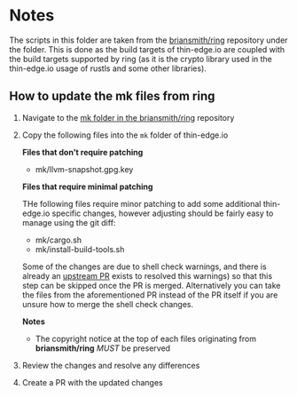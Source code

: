 # Notes

The scripts in this folder are taken from the [briansmith/ring](https://github.com/briansmith/ring) repository under the folder. This is done as the build targets of thin-edge.io are coupled with the build targets supported by ring (as it is the crypto library used in the thin-edge.io usage of rustls and some other libraries).


## How to update the mk files from ring

1. Navigate to the [mk folder in the briansmith/ring](https://github.com/briansmith/ring/tree/main/mk) repository

2. Copy the following files into the `mk` folder of thin-edge.io

    **Files that don't require patching**

    * mk/llvm-snapshot.gpg.key

    **Files that require minimal patching**

    THe following files require minor patching to add some additional thin-edge.io specific changes, however adjusting should be fairly easy to manage using the git diff:

    * mk/cargo.sh
    * mk/install-build-tools.sh

    Some of the changes are due to shell check warnings, and there is already an [upstream PR](https://github.com/briansmith/ring/pull/1993) exists to resolved this warnings) so that this step can be skipped once the PR is merged. Alternatively you can take the files from the aforementioned PR instead of the PR itself if you are unsure how to merge the shell check changes.

    **Notes**
    * The copyright notice at the top of each files originating from **briansmith/ring** *MUST* be preserved

3. Review the changes and resolve any differences

4. Create a PR with the updated changes
